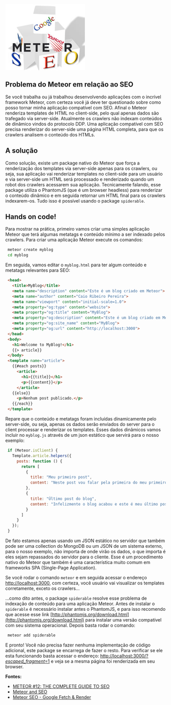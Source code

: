 ![Meteor e SEO](../images/meteor-seo.jpg "Meteor e SEO")

## Problema do Meteor em relação ao SEO

Se você trabalha ou já trabalhou desenvolvendo aplicações com o incrível framework Meteor, com certeza você já deve ter questionado sobre como posso tornar minha aplicação compatível com SEO. Afinal o Meteor renderiza templates de HTML no client-side, pelo qual apenas dados são trafegado via server-side. Atualmente os crawlers não indexam conteúdos de dinâmico vindos do protocolo DDP. Uma aplicação compatível com SEO precisa renderizar do server-side uma página HTML completa, para que os crawlers analisem o conteúdo dos HTMLs.

## A solução

Como solução, existe um package nativo do Meteor que força a renderização dos templates via server-side apenas para os crawlers, ou seja, sua aplicação vai renderizar templates no client-side para um usuário e via server-side um HTML será processado e renderizado quando um robot dos crawlers acessarem sua aplicação. Tecnicamente falando, esse package utiliza o PhantomJS (que é um browser headless) para renderizar o conteúdo dinâmico e em seguida retornar um HTML final para os crawlers indexarem-os. Tudo isso é possível usando o package `spiderable`.

## Hands on code!

Para mostrar na prática, primeiro vamos criar uma simples aplicação Meteor que terá algumas metatags e conteúdo mínimo a ser indexado pelos crawlers. Para criar uma aplicação Meteor execute os comandos:

``` bash
 meteor create myblog
 cd myblog
``` 

Em seguida, vamos editar o `myblog.html` para ter algum conteúdo e metatags relevantes para SEO:

``` html
 <head>
   <title>MyBlog</title>
   <meta name="description" content="Este é um blog criado em Meteor">
   <meta name="author" content="Caio Ribeiro Pereira">
   <meta name="viewport" content="initial-scale=1.0">
   <meta property="og:type" content="website">
   <meta property="og:title" content="MyBlog">
   <meta property="og:description" content="Este é um blog criado em Meteor">
   <meta property="og:site_name" content="MyBlog">
   <meta property="og:url" content="http://localhost:3000">
 </head>
 <body>
   <h1>Welcome to MyBlog!</h1>
   {{> article}}
 </body>
 <template name="article">
   {{#each posts}}
     <article>
       <h1>{{title}}</h1>
       <p>{{content}}</p>
     </article>
   {{else}}
     <p>Nenhum post publicado.</p>
   {{/each}}
 </template>
``` 

Repare que o conteúdo e metatags foram incluídas dinamicamente pelo server-side, ou seja, apenas os dados serão enviados do server para o client processar e renderizar os templates. Esses dados dinâmicos vamos incluir no `myblog.js` através de um json estático que servirá para o nosso exemplo:

``` javascript
 if (Meteor.isClient) {
   Template.article.helpers({
     posts: function () {
       return [
         {
           title: "Meu primeiro post",
           content: "Neste post vou falar pela primeira do meu primeiro post."
         },
         {
           title: "Último post do blog",
           content: "Infelizmente o blog acabou e este é meu último post."
         }
       ]
     }
   });
 }
``` 

De fato estamos apenas usando um JSON estático no servidor que também pode ser uma collection do MongoDB ou um JSON de um sistema externo, para o nosso exemplo, não importa de onde virão os dados, o que importa é eles sejam repassados do servidor para o cliente. Esse é um procedimento nativo do Meteor que também é uma característica muito comum em frameworks SPA (Single-Page Application).

Se você rodar o comando `meteor` e em seguida acessar o endereço [http://localhost:3000](http://localhost:3000), com certeza, você usuário vai visualizar os templates corretamente, exceto os crawlers...

...como dito antes, o package `spiderable` resolve esse problema de indexação de conteúdo para uma aplicação Meteor. Antes de instalar o `spiderable` é necessário instalar antes o PhantomJS, e para isso recomendo que acesse esse link [http://phantomjs.org/download.html](http://phantomjs.org/download.html) para instalar uma versão compatível com seu sistema operacional. Depois basta rodar o comando:

``` bash
 meteor add spiderable
``` 

E pronto! Você não precisa fazer nenhuma implementação de código adicional, este package se encarrega de fazer o resto.
Para verificar se ele esta funcionando basta acessar o endereço: [http://localhost:3000/?_escaped_fragment_=1](http://localhost:3000/?_escaped_fragment_=1) e veja se a mesma página foi renderizada em seu browser.

**Fontes:**

*   [METEOR #12: THE COMPLETE GUIDE TO SEO](https://gentlenode.com/journal/meteor-12-the-complete-guide-to-seo/20)
*   [Meteor and SEO](http://www.manuel-schoebel.com/blog/meteor-and-seo)
*   [Meteor SEO - Google Fetch & Render](https://meteorhacks.com/meteor-seo-google-fetch-and-render.html)